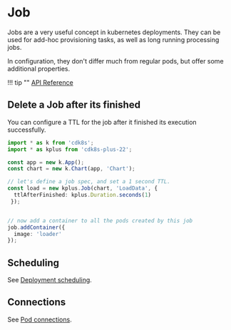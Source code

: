 # Job

Jobs are a very useful concept in kubernetes deployments.
They can be used for add-hoc provisioning tasks, as well as long running processing jobs.

In configuration, they don't differ much from regular pods, but offer some
additional properties.

!!! tip ""
    [API Reference](../reference/cdk8s-plus-22/typescript.md#job)

## Delete a Job after its finished

You can configure a TTL for the job after it finished its execution successfully.

```typescript
import * as k from 'cdk8s';
import * as kplus from 'cdk8s-plus-22';

const app = new k.App();
const chart = new k.Chart(app, 'Chart');

// let's define a job spec, and set a 1 second TTL.
const load = new kplus.Job(chart, 'LoadData', {
  ttlAfterFinished: kplus.Duration.seconds(1)
 });


// now add a container to all the pods created by this job
job.addContainer({
  image: 'loader'
});
```

## Scheduling

See [Deployment scheduling](./deployment.md#scheduling).

## Connections

See [Pod connections](./pod.md#connections).
